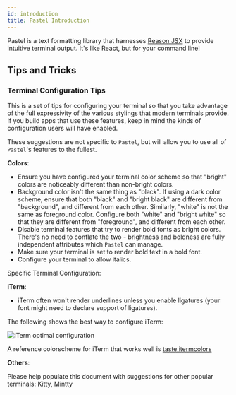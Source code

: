 ```yaml
---
id: introduction
title: Pastel Introduction
---
```


Pastel is a text formatting library that harnesses [Reason JSX](https://reasonml.github.io/docs/en/jsx) to provide intuitive terminal output. It's like React, but for your command line!

## Tips and Tricks

### Terminal Configuration Tips

This is a set of tips for configuring your terminal so that you take advantage
of the full expressivity of the various stylings that modern terminals provide.
If you build apps that use these features, keep in mind the kinds of
configuration users will have enabled.

These suggestions are not specific to `Pastel`, but will allow you to use all
of `Pastel`'s features to the fullest.

**Colors**:

- Ensure you have configured your terminal color scheme so that "bright" colors
  are noticeably different than non-bright colors.
- Background color isn't the same thing as "black". If using a dark color
  scheme, ensure that both "black" and "bright black" are different from
  "background", and different from each other.  Similarly, "white" is not the
  same as foreground color. Configure both "white" and "bright white" so that
  they are different from "foreground", and different from each other.
- Disable terminal features that try to render bold fonts as bright colors.
  There's no need to conflate the two - brightness and boldness are fully
  independent attributes which `Pastel` can manage.
- Make sure your terminal is set to render bold text in a bold font.
- Configure your terminal to allow italics.

Specific Terminal Configuration:

**iTerm**:

- iTerm often won't render underlines unless you enable ligatures (your font
  might need to declare support of ligatures).

The following shows the best way to configure iTerm:

![iTerm optimal configuration](/img/itermConfig.png)

A reference colorscheme for iTerm that works well is
[taste.itermcolors](/file/taste.itermcolors)

**Others**:

Please help populate this document with suggestions for other popular
terminals: Kitty, Mintty
